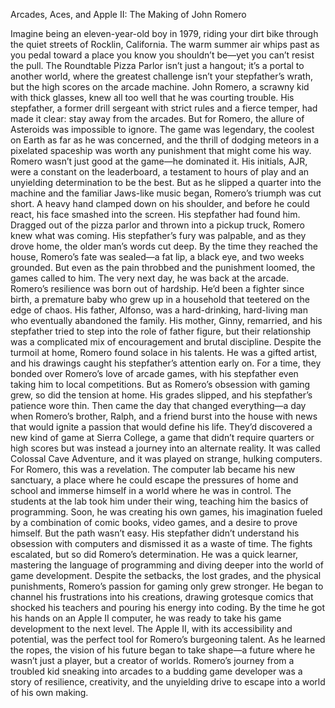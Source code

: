 Arcades, Aces, and Apple II: The Making of John Romero

Imagine being an eleven-year-old boy in 1979, riding your dirt bike through the quiet streets of Rocklin, California. The warm summer air whips past as you pedal toward a place you know you shouldn’t be—yet you can’t resist the pull. The Roundtable Pizza Parlor isn’t just a hangout; it’s a portal to another world, where the greatest challenge isn’t your stepfather’s wrath, but the high scores on the arcade machine.
John Romero, a scrawny kid with thick glasses, knew all too well that he was courting trouble. His stepfather, a former drill sergeant with strict rules and a fierce temper, had made it clear: stay away from the arcades. But for Romero, the allure of Asteroids was impossible to ignore. The game was legendary, the coolest on Earth as far as he was concerned, and the thrill of dodging meteors in a pixelated spaceship was worth any punishment that might come his way.
Romero wasn’t just good at the game—he dominated it. His initials, AJR, were a constant on the leaderboard, a testament to hours of play and an unyielding determination to be the best. But as he slipped a quarter into the machine and the familiar Jaws-like music began, Romero’s triumph was cut short. A heavy hand clamped down on his shoulder, and before he could react, his face smashed into the screen.
His stepfather had found him.
Dragged out of the pizza parlor and thrown into a pickup truck, Romero knew what was coming. His stepfather’s fury was palpable, and as they drove home, the older man’s words cut deep. By the time they reached the house, Romero’s fate was sealed—a fat lip, a black eye, and two weeks grounded. But even as the pain throbbed and the punishment loomed, the games called to him. The very next day, he was back at the arcade.
Romero’s resilience was born out of hardship. He’d been a fighter since birth, a premature baby who grew up in a household that teetered on the edge of chaos. His father, Alfonso, was a hard-drinking, hard-living man who eventually abandoned the family. His mother, Ginny, remarried, and his stepfather tried to step into the role of father figure, but their relationship was a complicated mix of encouragement and brutal discipline.
Despite the turmoil at home, Romero found solace in his talents. He was a gifted artist, and his drawings caught his stepfather’s attention early on. For a time, they bonded over Romero’s love of arcade games, with his stepfather even taking him to local competitions. But as Romero’s obsession with gaming grew, so did the tension at home. His grades slipped, and his stepfather’s patience wore thin.
Then came the day that changed everything—a day when Romero’s brother, Ralph, and a friend burst into the house with news that would ignite a passion that would define his life. They’d discovered a new kind of game at Sierra College, a game that didn’t require quarters or high scores but was instead a journey into an alternate reality. It was called Colossal Cave Adventure, and it was played on strange, hulking computers.
For Romero, this was a revelation. The computer lab became his new sanctuary, a place where he could escape the pressures of home and school and immerse himself in a world where he was in control. The students at the lab took him under their wing, teaching him the basics of programming. Soon, he was creating his own games, his imagination fueled by a combination of comic books, video games, and a desire to prove himself.
But the path wasn’t easy. His stepfather didn’t understand his obsession with computers and dismissed it as a waste of time. The fights escalated, but so did Romero’s determination. He was a quick learner, mastering the language of programming and diving deeper into the world of game development. Despite the setbacks, the lost grades, and the physical punishments, Romero’s passion for gaming only grew stronger.
He began to channel his frustrations into his creations, drawing grotesque comics that shocked his teachers and pouring his energy into coding. By the time he got his hands on an Apple II computer, he was ready to take his game development to the next level. The Apple II, with its accessibility and potential, was the perfect tool for Romero’s burgeoning talent. As he learned the ropes, the vision of his future began to take shape—a future where he wasn’t just a player, but a creator of worlds.
Romero’s journey from a troubled kid sneaking into arcades to a budding game developer was a story of resilience, creativity, and the unyielding drive to escape into a world of his own making.



